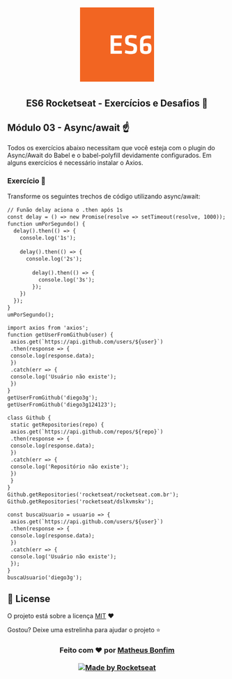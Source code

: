 <h1 align="center">
    <img alt="Starter" title="Javascript Starter"src="https://github.com/matheusfbonfim/ES6-Rocketseat/blob/master/.github/logo_SVG.svg" width="170px" />
</h1>

<h2 align="center">
  ES6 Rocketseat - Exercícios e Desafios 🚀
</h2>

## Módulo 03 - Async/await :point_up:

Todos os exercícios abaixo necessitam que você esteja com o plugin do Async/Await do Babel e o babel-polyfill devidamente configurados. Em alguns exercícios é necessário instalar o Axios.

### Exercício :pencil:

Transforme os seguintes trechos de código utilizando async/await:

```
// Funão delay aciona o .then após 1s
const delay = () => new Promise(resolve => setTimeout(resolve, 1000));
function umPorSegundo() {
  delay().then(() => {
    console.log('1s');
 
    delay().then(() => {
      console.log('2s');

        delay().then(() => {
          console.log('3s');
        });
    })
  });
}
umPorSegundo();
```

```
import axios from 'axios';
function getUserFromGithub(user) {
 axios.get(`https://api.github.com/users/${user}`)
 .then(response => {
 console.log(response.data);
 })
 .catch(err => {
 console.log('Usuário não existe');
 })
}
getUserFromGithub('diego3g');
getUserFromGithub('diego3g124123');

```

```
class Github {
 static getRepositories(repo) {
 axios.get(`https://api.github.com/repos/${repo}`)
 .then(response => {
 console.log(response.data);
 })
 .catch(err => {
 console.log('Repositório não existe');
 })
 }
}
Github.getRepositories('rocketseat/rocketseat.com.br');
Github.getRepositories('rocketseat/dslkvmskv');
```

```
const buscaUsuario = usuario => {
 axios.get(`https://api.github.com/users/${user}`)
 .then(response => {
 console.log(response.data);
 })
 .catch(err => {
 console.log('Usuário não existe');
 });
}
buscaUsuario('diego3g');
```

## :memo: License

O projeto está sobre a licença [MIT](./LICENSE) ❤️

Gostou? Deixe uma estrelinha para ajudar o projeto ⭐

<!-- Mensagem final -->
<h3 align="center">
Feito com ❤️ por <a href="https://www.linkedin.com/in/matheus-bonfim-448667169/">Matheus Bonfim</a>
<br><br>
<a href="https://rocketseat.com.br">
  <img alt="Made by Rocketseat" src="https://img.shields.io/badge/made%20by-Rocketseat-%237519C1">
</a>
</h3>
</h3>

